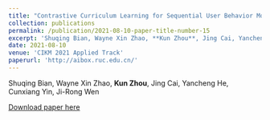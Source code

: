 ```yaml
---
title: "Contrastive Curriculum Learning for Sequential User Behavior Modeling via Data Augmentation"
collection: publications
permalink: /publication/2021-08-10-paper-title-number-15
excerpt: 'Shuqing Bian, Wayne Xin Zhao, **Kun Zhou**, Jing Cai, Yancheng He, Cunxiang	Yin, Ji-Rong Wen. This paper has been implemented in [Tencent Kuaibao](https://kuaibao.qq.com/) online system.'
date: 2021-08-10
venue: 'CIKM 2021 Applied Track'
paperurl: 'http://aibox.ruc.edu.cn/'
---
```

Shuqing Bian, Wayne Xin Zhao, **Kun Zhou**, Jing Cai, Yancheng He, Cunxiang	Yin, Ji-Rong Wen

[Download paper here](http://aibox.ruc.edu.cn/)
